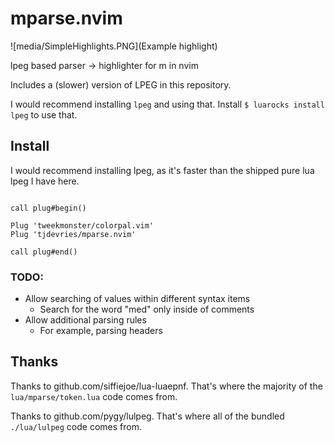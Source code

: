# mparse.nvim

![media/SimpleHighlights.PNG](Example highlight)

lpeg based parser -> highlighter for m in nvim

Includes a (slower) version of LPEG in this repository. 

I would recommend installing `lpeg` and using that. Install `$ luarocks install lpeg` to use that.

## Install

I would recommend installing lpeg, as it's faster than the shipped pure lua lpeg I have here.

```vim

call plug#begin()

Plug 'tweekmonster/colorpal.vim'
Plug 'tjdevries/mparse.nvim'

call plug#end()
```

### TODO:

- Allow searching of values within different syntax items
  - Search for the word "med" only inside of comments
- Allow additional parsing rules
  - For example, parsing headers

## Thanks

Thanks to github.com/siffiejoe/lua-luaepnf. That's where the majority of the `lua/mparse/token.lua` code comes from.

Thanks to github.com/pygy/lulpeg. That's where all of the bundled `./lua/lulpeg` code comes from.

